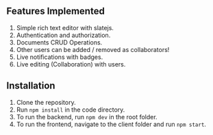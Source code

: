 ## Features Implemented
1. Simple rich text editor with slatejs.
2. Authentication and authorization.
3. Documents CRUD Operations.
4. Other users can be added / removed as collaborators!
5. Live notifications with badges.
6. Live editing (Collaboration) with users.

## Installation
1. Clone the repository.
2. Run `npm install` in the code directory.
3. To run the backend, run `npm dev` in the root folder.
4. To run the frontend, navigate to the client folder and run `npm start`.

